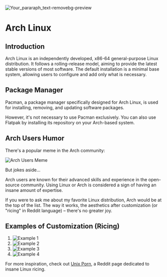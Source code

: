 ![Your_pararaph_text-removebg-preview](https://github.com/sahilsongire/arch/assets/142686722/ac55998f-acc2-4fd2-9266-6ad5e50e6766)
 
# Arch Linux

## Introduction

Arch Linux is an independently developed, x86-64 general-purpose Linux distribution. It follows a rolling-release model, aiming to provide the latest stable versions of most software. The default installation is a minimal base system, allowing users to configure and add only what is necessary.

## Package Manager

Pacman, a package manager specifically designed for Arch Linux, is used for installing, removing, and updating software packages.

However, it's not necessary to use Pacman exclusively. You can also use Flatpak by installing its repository on your Arch-based system.

## Arch Users Humor

There's a popular meme in the Arch community:

![Arch Users Meme](https://github.com/sahilsongire/arch/assets/142686722/fb1fa7f1-ee90-4d85-9b37-f40ac44d1612)

But jokes aside...

Arch users are known for their advanced skills and experience in the open-source community. Using Linux or Arch is considered a sign of having an insane amount of expertise.

If you were to ask me about my favorite Linux distribution, Arch would be at the top of the list. The way it works, the aesthetics after customization (or "ricing" in Reddit language) – there's no greater joy.

## Examples of Customization (Ricing)

1. ![Example 1](https://github.com/sahilsongire/arch/assets/142686722/55f13a3c-fe15-41fd-a61a-cb3de114a5fc)
2. ![Example 2](https://github.com/sahilsongire/arch/assets/142686722/9fd4ac2c-6dd3-40df-99a8-0a16bdaf83b4)
3. ![Example 3](https://github.com/sahilsongire/arch/assets/142686722/1a067114-5379-46b8-be58-1210cd658e4b)
4. ![Example 4](https://github.com/sahilsongire/arch/assets/142686722/effd45ff-ec04-4542-94a5-8934076c24a0)

For more inspiration, check out [Unix Porn](https://www.reddit.com/r/unixporn/new/), a Reddit page dedicated to insane Linux ricing.


